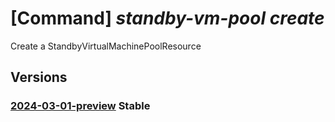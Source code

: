 # [Command] _standby-vm-pool create_

Create a StandbyVirtualMachinePoolResource

## Versions

### [2024-03-01-preview](/Resources/mgmt-plane/L3N1YnNjcmlwdGlvbnMve30vcmVzb3VyY2Vncm91cHMve30vcHJvdmlkZXJzL21pY3Jvc29mdC5zdGFuZGJ5cG9vbC9zdGFuZGJ5dmlydHVhbG1hY2hpbmVwb29scy97fQ==/2024-03-01-preview.xml) **Stable**

<!-- mgmt-plane /subscriptions/{}/resourcegroups/{}/providers/microsoft.standbypool/standbyvirtualmachinepools/{} 2024-03-01-preview -->
